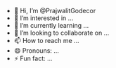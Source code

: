 - 👋 Hi, I’m @PrajwalitGodecor
- 👀 I’m interested in ...
- 🌱 I’m currently learning ...
- 💞️ I’m looking to collaborate on ...
- 📫 How to reach me ...
- 😄 Pronouns: ...
- ⚡ Fun fact: ...

<!---
PrajwalitGodecor/PrajwalitGodecor is a ✨ special ✨ repository because its `README.md` (this file) appears on your GitHub profile.
You can click the Preview link to take a look at your changes.
--->
